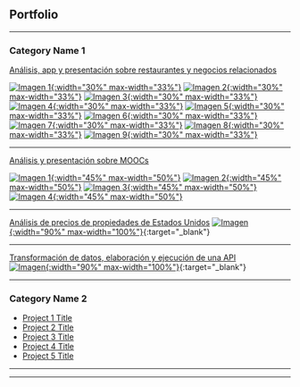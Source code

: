## Portfolio

---

### Category Name 1 

[Análisis, app y presentación sobre restaurantes y negocios relacionados](https://github.com/naguieta/HenryPF-Google_maps)

[![Imagen 1](images/app.png){:width="30%" max-width="33%"}](https://github.com/naguieta/HenryPI3-MOOCs/blob/main/Power%20Bi/Presentation.pbix) [![Imagen 2](images/graf3.png){:width="30%" max-width="33%"}](https://github.com/naguieta/HenryPF-Google_maps/blob/main/documents/Informefinal-Grupo1.pdf)
[![Imagen 3](images/graf2.png){:width="30%" max-width="33%"}](https://github.com/naguieta/HenryPF-Google_maps/blob/main/documents/Informefinal-Grupo1.pdf) 
[![Imagen 4](images/arq.png){:width="30%" max-width="33%"}](https://github.com/naguieta/HenryPF-Google_maps)
[![Imagen 5](images/note.png){:width="30%" max-width="33%"}](https://github.com/naguieta/HenryPF-Google_maps) [![Imagen 6](images/code.png){:width="30%" max-width="33%"}](https://github.com/naguieta/HenryPF-Google_maps)
[![Imagen 7](images/diagrama.png){:width="30%" max-width="33%"}](https://github.com/naguieta/HenryPF-Google_maps)
[![Imagen 8](images/graf1.png){:width="30%" max-width="33%"}](https://github.com/naguieta/HenryPF-Google_maps/blob/main/documents/Informefinal-Grupo1.pdf) [![Imagen 9](images/graf4.png){:width="30%" max-width="33%"}](https://github.com/naguieta/HenryPF-Google_maps/blob/main/documents/Informefinal-Grupo1.pdf)

---
[Análisis y presentación sobre MOOCs](https://github.com/naguieta/HenryPI3-MOOCs/tree/main)

[![Imagen 1](images/graph1.png){:width="45%" max-width="50%"}](https://github.com/naguieta/HenryPI3-MOOCs/blob/main/Power%20Bi/Presentation.pbix) [![Imagen 2](images/wordCloud.png){:width="45%" max-width="50%"}](https://github.com/naguieta/HenryPI3-MOOCs/blob/main/Power%20Bi/WordCloud.pbix)
[![Imagen 3](images/graph2.png){:width="45%" max-width="50%"}](https://github.com/naguieta/HenryPI3-MOOCs/blob/main/Power%20Bi/Presentation.pbix) [![Imagen 4](images/notebook.png){:width="45%" max-width="50%"}](https://github.com/naguieta/HenryPI3-MOOCs/blob/main/EDA/EDA%20EDX.ipynb)

---
[Análisis de precios de propiedades de Estados Unidos](https://github.com/naguieta/HenryPI2-Datathon)
[![Imagen](images/analisis.png){:width="90%" max-width="100%"}](https://github.com/naguieta/HenryPI2-Datathon){:target="_blank"}

---
[Transformación de datos, elaboración y ejecución de una API](https://github.com/naguieta/HenryPI1-ETL_API)
<br>
[![Imagen](images/FastApi.png){:width="90%" max-width="100%"}](https://github.com/naguieta/HenryPI1-ETL_API){:target="_blank"}

---


### Category Name 2

- [Project 1 Title](http://example.com/)
- [Project 2 Title](http://example.com/)
- [Project 3 Title](http://example.com/)
- [Project 4 Title](http://example.com/)
- [Project 5 Title](http://example.com/)

---




---
